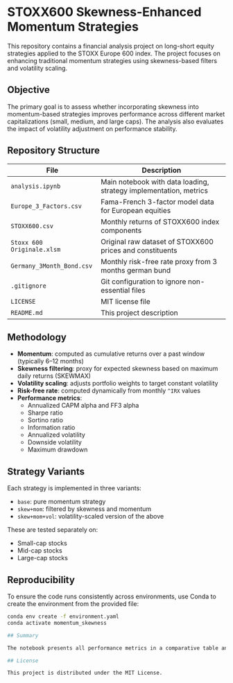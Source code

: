 # STOXX600 Skewness-Enhanced Momentum Strategies

This repository contains a financial analysis project on long-short equity strategies applied to the STOXX Europe 600 index. The project focuses on enhancing traditional momentum strategies using skewness-based filters and volatility scaling.

## Objective

The primary goal is to assess whether incorporating skewness into momentum-based strategies improves performance across different market capitalizations (small, medium, and large caps). The analysis also evaluates the impact of volatility adjustment on performance stability.

## Repository Structure

| File                      | Description                                                       |
|---------------------------|-------------------------------------------------------------------|
| `analysis.ipynb`          | Main notebook with data loading, strategy implementation, metrics |
| `Europe_3_Factors.csv`    | Fama-French 3-factor model data for European equities             |
| `STOXX600.csv`            | Monthly returns of STOXX600 index components                      |
| `Stoxx 600 Originale.xlsm`| Original raw dataset of STOXX600 prices and constituents          |
| `Germany_3Month_Bond.csv` | Monthly risk-free rate proxy from 3 months german bund            |
| `.gitignore`              | Git configuration to ignore non-essential files                   |
| `LICENSE`                 | MIT license file                                                  |
| `README.md`               | This project description                                          |

## Methodology

- **Momentum**: computed as cumulative returns over a past window (typically 6–12 months)
- **Skewness filtering**: proxy for expected skewness based on maximum daily returns (SKEWMAX)
- **Volatility scaling**: adjusts portfolio weights to target constant volatility
- **Risk-free rate**: computed dynamically from monthly `^IRX` values
- **Performance metrics**:
  - Annualized CAPM alpha and FF3 alpha
  - Sharpe ratio
  - Sortino ratio
  - Information ratio
  - Annualized volatility
  - Downside volatility
  - Maximum drawdown

## Strategy Variants

Each strategy is implemented in three variants:

- `base`: pure momentum strategy
- `skew+mom`: filtered by skewness and momentum
- `skew+mom+vol`: volatility-scaled version of the above

These are tested separately on:

- Small-cap stocks
- Mid-cap stocks
- Large-cap stocks

## Reproducibility

To ensure the code runs consistently across environments, use Conda to create the environment from the provided file:

```bash
conda env create -f environment.yaml
conda activate momentum_skewness

## Summary

The notebook presents all performance metrics in a comparative table and includes observations on trade-offs between alpha, risk-adjusted returns, and drawdowns.

## License

This project is distributed under the MIT License.
